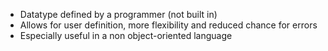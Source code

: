 - Datatype defined by a programmer (not built in)
- Allows for user definition, more flexibility and reduced chance for errors
- Especially useful in a non object-oriented language